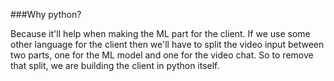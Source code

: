 ###Why python?

Because it'll help when making the ML part for the client. If we use some other language for the client then we'll have to split the video input between two parts, one for the ML model and one for the video chat. So to remove that split, we are building the client in python itself.